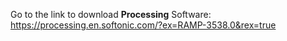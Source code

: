 Go to the link to download **Processing** Software: https://processing.en.softonic.com/?ex=RAMP-3538.0&rex=true
